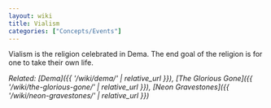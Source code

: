 ```yaml
---
layout: wiki
title: Vialism
categories: ["Concepts/Events"]
---
```


Vialism is the religion celebrated in Dema. The end goal of the religion is for one to take their own life.

*Related: [Dema]({{ '/wiki/dema/' | relative_url }}), [The Glorious Gone]({{ '/wiki/the-glorious-gone/' | relative_url }}), [Neon Gravestones]({{ '/wiki/neon-gravestones/' | relative_url }})*